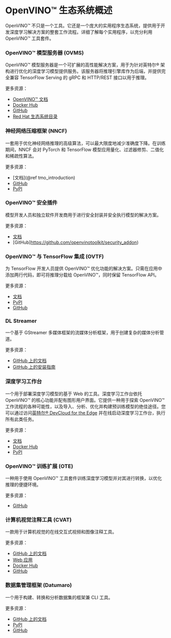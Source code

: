 # OpenVINO™ 生态系统概述

OpenVINO™ 不只是一个工具。它还是一个庞大的实用程序生态系统，提供用于开发深度学习解决方案的整套工作流程。详细了解每个实用程序，以充分利用 OpenVINO™ 工具套件。

### OpenVINO™ 模型服务器 (OVMS)
OpenVINO™ 模型服务器是一个可扩展的高性能解决方案，用于为针对英特尔® 架构进行优化的深度学习模型提供服务。该服务器将推理引擎库作为后端，并提供完全兼容 TensorFlow Serving 的 gRPC 和 HTTP/REST 接口以用于推理。

更多资源：
* [OpenVINO™ 文档](https://docs.openvino.ai/latest/openvino_docs_ovms.html)
* [Docker Hub](https://hub.docker.com/r/openvino/model_server)
* [GitHub](https://github.com/openvinotoolkit/model_server)
* [Red Hat 生态系统目录](https://catalog.redhat.com/software/container-stacks/detail/60649e41ccfb383fe395a167)

### 神经网络压缩框架 (NNCF)
一套用于优化神经网络推理的高级算法，可以最大限度地减少准确度下降。在训练期间，NNCF 会对 PyTorch 和 TensorFlow 模型应用量化、过滤器修剪、二值化和稀疏性算法。

更多资源：
* [文档](@ref tmo_introduction)
* [GitHub](https://github.com/openvinotoolkit/nncf)
* [PyPI](https://pypi.org/project/nncf/)

### OpenVINO™ 安全插件
模型开发人员和独立软件开发商用于进行安全封装并安全执行模型的解决方案。

更多资源：
* [文档](https://docs.openvino.ai/latest/ovsa_get_started.html)
* [GitHub]https://github.com/openvinotoolkit/security_addon)


### OpenVINO™ 与 TensorFlow 集成 (OVTF)
为 TensorFlow 开发人员提供 OpenVINO™ 优化功能的解决方案。只需在应用中添加两行代码，即可将推理分载给 OpenVINO™，同时保留 TensorFlow API。

更多资源：
* [文档](https://github.com/openvinotoolkit/openvino_tensorflow)
* [PyPI](https://pypi.org/project/openvino-tensorflow/)
* [GitHub](https://github.com/openvinotoolkit/openvino_tensorflow)

### DL Streamer
一个基于 GStreamer 多媒体框架的流媒体分析框架，用于创建复杂的媒体分析管道。

更多资源：
* [GitHub 上的文档](https://openvinotoolkit.github.io/dlstreamer_gst/)
* [GitHub 上的安装指南](https://github.com/openvinotoolkit/dlstreamer_gst/wiki/Install-Guide)

### 深度学习工作台
一个用于部署深度学习模型的基于 Web 的工具。深度学习工作台依托 OpenVINO™ 的核心功能并配有图形用户界面。它提供一种用于探索 OpenVINO™ 工作流程的各种可能性，以及导入、分析、优化并构建预训练模型的绝佳途径。您可以通过访问[英特尔® DevCloud for the Edge](https://software.intel.com/content/www/us/en/develop/tools/devcloud.html) 并在线启动深度学习工作台，执行所有此类任务。

更多资源：
* [文档](dl_workbench_overview.md)
* [Docker Hub](https://hub.docker.com/r/openvino/workbench)
* [PyPI](https://pypi.org/project/openvino-workbench/)

### OpenVINO™ 训练扩展 (OTE)
一种用于使用 OpenVINO™ 工具套件训练深度学习模型并对其进行转换，以优化推理的便捷环境。

更多资源：
* [GitHub](https://github.com/openvinotoolkit/training_extensions)

### 计算机视觉注释工具 (CVAT)
一款用于计算机视觉的在线交互式视频和图像注释工具。

更多资源：
* [GitHub 上的文档](https://openvinotoolkit.github.io/cvat/docs/)
* [Web 应用](https://cvat.org/)
* [Docker Hub](https://hub.docker.com/r/openvino/cvat_server)
* [GitHub](https://github.com/openvinotoolkit/cvat)

### 数据集管理框架 (Datumaro)
一个用于构建、转换和分析数据集的框架兼 CLI 工具。

更多资源：
* [GitHub 上的文档](https://openvinotoolkit.github.io/datumaro/docs/)
* [PyPI](https://pypi.org/project/datumaro/)
* [GitHub](https://github.com/openvinotoolkit/datumaro)

